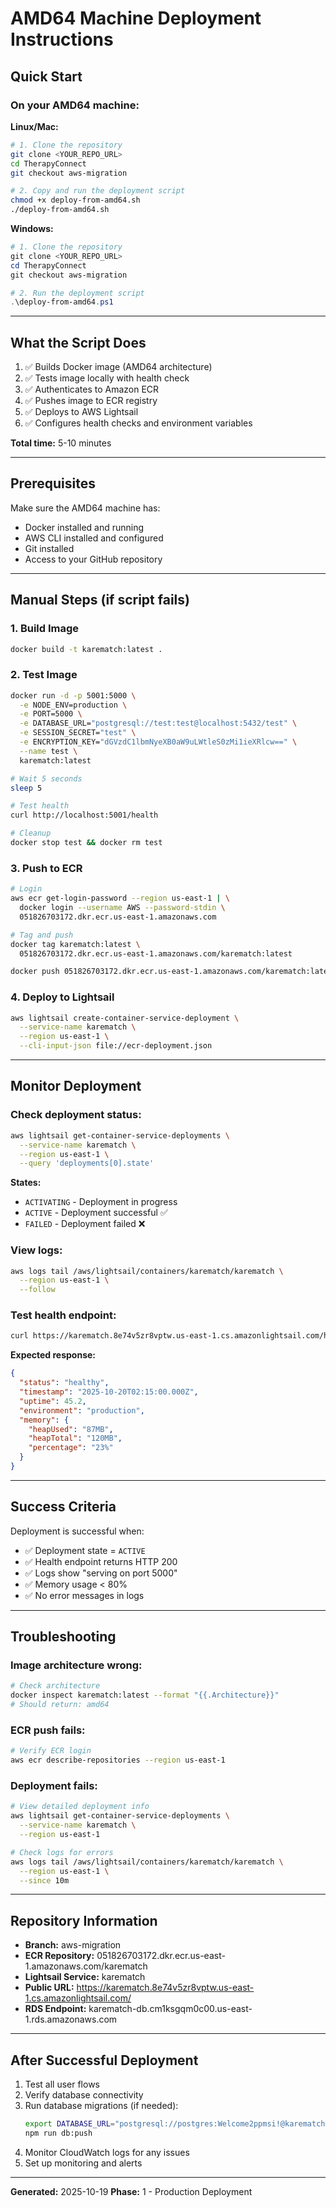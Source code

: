 # AMD64 Machine Deployment Instructions

## Quick Start

### On your AMD64 machine:

**Linux/Mac:**
```bash
# 1. Clone the repository
git clone <YOUR_REPO_URL>
cd TherapyConnect
git checkout aws-migration

# 2. Copy and run the deployment script
chmod +x deploy-from-amd64.sh
./deploy-from-amd64.sh
```

**Windows:**
```powershell
# 1. Clone the repository
git clone <YOUR_REPO_URL>
cd TherapyConnect
git checkout aws-migration

# 2. Run the deployment script
.\deploy-from-amd64.ps1
```

---

## What the Script Does

1. ✅ Builds Docker image (AMD64 architecture)
2. ✅ Tests image locally with health check
3. ✅ Authenticates to Amazon ECR
4. ✅ Pushes image to ECR registry
5. ✅ Deploys to AWS Lightsail
6. ✅ Configures health checks and environment variables

**Total time:** 5-10 minutes

---

## Prerequisites

Make sure the AMD64 machine has:
- Docker installed and running
- AWS CLI installed and configured
- Git installed
- Access to your GitHub repository

---

## Manual Steps (if script fails)

### 1. Build Image
```bash
docker build -t karematch:latest .
```

### 2. Test Image
```bash
docker run -d -p 5001:5000 \
  -e NODE_ENV=production \
  -e PORT=5000 \
  -e DATABASE_URL="postgresql://test:test@localhost:5432/test" \
  -e SESSION_SECRET="test" \
  -e ENCRYPTION_KEY="dGVzdC1lbmNyeXB0aW9uLWtleS0zMi1ieXRlcw==" \
  --name test \
  karematch:latest

# Wait 5 seconds
sleep 5

# Test health
curl http://localhost:5001/health

# Cleanup
docker stop test && docker rm test
```

### 3. Push to ECR
```bash
# Login
aws ecr get-login-password --region us-east-1 | \
  docker login --username AWS --password-stdin \
  051826703172.dkr.ecr.us-east-1.amazonaws.com

# Tag and push
docker tag karematch:latest \
  051826703172.dkr.ecr.us-east-1.amazonaws.com/karematch:latest

docker push 051826703172.dkr.ecr.us-east-1.amazonaws.com/karematch:latest
```

### 4. Deploy to Lightsail
```bash
aws lightsail create-container-service-deployment \
  --service-name karematch \
  --region us-east-1 \
  --cli-input-json file://ecr-deployment.json
```

---

## Monitor Deployment

### Check deployment status:
```bash
aws lightsail get-container-service-deployments \
  --service-name karematch \
  --region us-east-1 \
  --query 'deployments[0].state'
```

**States:**
- `ACTIVATING` - Deployment in progress
- `ACTIVE` - Deployment successful ✅
- `FAILED` - Deployment failed ❌

### View logs:
```bash
aws logs tail /aws/lightsail/containers/karematch/karematch \
  --region us-east-1 \
  --follow
```

### Test health endpoint:
```bash
curl https://karematch.8e74v5zr8vptw.us-east-1.cs.amazonlightsail.com/health
```

**Expected response:**
```json
{
  "status": "healthy",
  "timestamp": "2025-10-20T02:15:00.000Z",
  "uptime": 45.2,
  "environment": "production",
  "memory": {
    "heapUsed": "87MB",
    "heapTotal": "120MB",
    "percentage": "23%"
  }
}
```

---

## Success Criteria

Deployment is successful when:
- ✅ Deployment state = `ACTIVE`
- ✅ Health endpoint returns HTTP 200
- ✅ Logs show "serving on port 5000"
- ✅ Memory usage < 80%
- ✅ No error messages in logs

---

## Troubleshooting

### Image architecture wrong:
```bash
# Check architecture
docker inspect karematch:latest --format "{{.Architecture}}"
# Should return: amd64
```

### ECR push fails:
```bash
# Verify ECR login
aws ecr describe-repositories --region us-east-1
```

### Deployment fails:
```bash
# View detailed deployment info
aws lightsail get-container-service-deployments \
  --service-name karematch \
  --region us-east-1

# Check logs for errors
aws logs tail /aws/lightsail/containers/karematch/karematch \
  --region us-east-1 \
  --since 10m
```

---

## Repository Information

- **Branch:** aws-migration
- **ECR Repository:** 051826703172.dkr.ecr.us-east-1.amazonaws.com/karematch
- **Lightsail Service:** karematch
- **Public URL:** https://karematch.8e74v5zr8vptw.us-east-1.cs.amazonlightsail.com/
- **RDS Endpoint:** karematch-db.cm1ksgqm0c00.us-east-1.rds.amazonaws.com

---

## After Successful Deployment

1. Test all user flows
2. Verify database connectivity
3. Run database migrations (if needed):
   ```bash
   export DATABASE_URL="postgresql://postgres:Welcome2ppmsi!@karematch-db.cm1ksgqm0c00.us-east-1.rds.amazonaws.com:5432/postgres?sslmode=no-verify"
   npm run db:push
   ```
4. Monitor CloudWatch logs for any issues
5. Set up monitoring and alerts

---

**Generated:** 2025-10-19
**Phase:** 1 - Production Deployment
